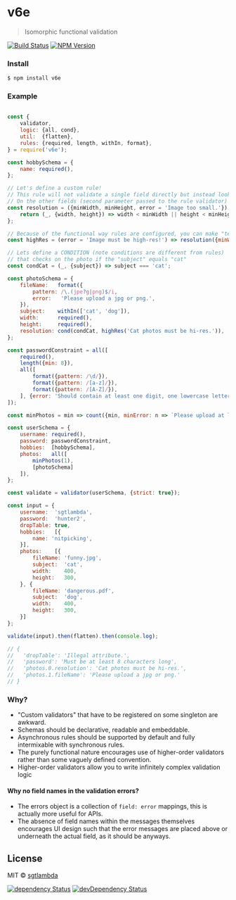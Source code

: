 # v6e

> Isomorphic functional validation

[![Build Status][travis-image]][travis-url]
[![NPM Version][npm-image]][npm-url]

### Install

```bash
$ npm install v6e
```

### Example

```js

const {
    validator,
    logic: {all, cond},
    util:  {flatten},
    rules: {required, length, withIn, format},
} = require('v6e');

const hobbySchema = {
    name: required(),
};

// Let's define a custom rule!
// This rule will not validate a single field directly but instead look for the attributes "width" and "height"
// On the other fields (second parameter passed to the rule validator)
const resolution = ({minWidth, minHeight, error = 'Image too small.'}) => {
    return (_, {width, height}) => width < minWidth || height < minHeight ? error : null;
};

// Because of the functional way rules are configured, you can make "templates" by using wrapping functions
const highRes = (error = 'Image must be high-res!') => resolution({minWidth: 3200, minHeight: 2400, error});

// Lets define a CONDITION (note conditions are different from rules)
// that checks on the photo if the "subject" equals "cat"
const condCat = (_, {subject}) => subject === 'cat';

const photoSchema = {
    fileName:   format({
        pattern: /\.(jpe?g|png)$/i,
        error:   'Please upload a jpg or png.',
    }),
    subject:    withIn(['cat', 'dog']),
    width:      required(),
    height:     required(),
    resolution: cond(condCat, highRes('Cat photos must be hi-res.')),
};

const passwordConstraint = all([
    required(),
    length({min: 8}),
    all([
        format({pattern: /\d/}),
        format({pattern: /[a-z]/}),
        format({pattern: /[A-Z]/}),
    ], {error: 'Should contain at least one digit, one lowercase letter and one uppercase letter.'}),
]);

const minPhotos = min => count({min, minError: n => `Please upload at least ${n} photo(s).`,});

const userSchema = {
    username: required(),
    password: passwordConstraint,
    hobbies:  [hobbySchema],
    photos:   all([
        minPhotos(1),
        [photoSchema]
    ]),
};

const validate = validator(userSchema, {strict: true});

const input = {
    username:  'sgtlambda',
    password:  'hunter2',
    dropTable: true,
    hobbies:   [{
        name: 'nitpicking',
    }],
    photos:    [{
        fileName: 'funny.jpg',
        subject:  'cat',
        width:    400,
        height:   300,
    }, {
        fileName: 'dangerous.pdf',
        subject:  'dog',
        width:    400,
        height:   300,
    }]
};

validate(input).then(flatten).then(console.log);

// { 
//   'dropTable': 'Illegal attribute.',
//   'password': 'Must be at least 8 characters long',
//   'photos.0.resolution': 'Cat photos must be hi-res.',
//   'photos.1.fileName': 'Please upload a jpg or png.' 
// }

```

### Why?

- "Custom validators" that have to be registered on some singleton are awkward.
- Schemas should be declarative, readable and embeddable. 
- Asynchronous rules should be supported by default and fully intermixable with synchronous rules.
- The purely functional nature encourages use of higher-order validators rather than some vaguely defined convention.
- Higher-order validators allow you to write infinitely complex validation logic

#### Why no field names in the validation errors?

- The errors object is a collection of `field: error` mappings, this is actually more useful for APIs.
- The absence of field names within the messages themselves encourages UI design such that the error messages are placed above or underneath the actual field, as it should be anyways.

## License

MIT © [sgtlambda](http://github.com/sgtlambda)

[![dependency Status][david-image]][david-url]
[![devDependency Status][david-dev-image]][david-dev-url]

[travis-image]: https://img.shields.io/travis/launchdeckio/v6e.svg?style=flat-square
[travis-url]: https://travis-ci.org/launchdeckio/v6e

[david-image]: https://img.shields.io/david/launchdeckio/v6e.svg?style=flat-square
[david-url]: https://david-dm.org/launchdeckio/v6e

[david-dev-image]: https://img.shields.io/david/dev/launchdeckio/v6e.svg?style=flat-square
[david-dev-url]: https://david-dm.org/launchdeckio/v6e#info=devDependencies

[npm-image]: https://img.shields.io/npm/v/v6e.svg?style=flat-square
[npm-url]: https://www.npmjs.com/package/v6e